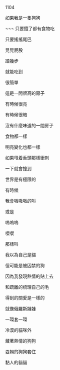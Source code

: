 1104

如果我是一隻狗狗

¬¬¬
只要餓了都有食物吃

只要搖搖尾巴

晃晃屁股

踏幾步

就能吃到


很簡單


這是一間很高的房子

有時候很亮

有時候很暗


沒有什麼味道的一間房子

食物都一樣

明亮變化也都一樣


如果甩着舌頭那樣衝刺

一下就會撞到




世界是有極限的

有時候

我會嗷嗷嗷的叫

或是

嗚嗚嗚

嚶嚶

那樣叫



我以為自己是貓

但可能是被囚禁的狗

因為我發現熱情的貼上去

和疏離的梳理自己的毛

得到的關愛是一樣的

就像俄羅斯娃娃

一環套一環

冷漠的貓咪外

藏著熱情的狗狗

耍賴的狗狗套住

黏人的貓貓
